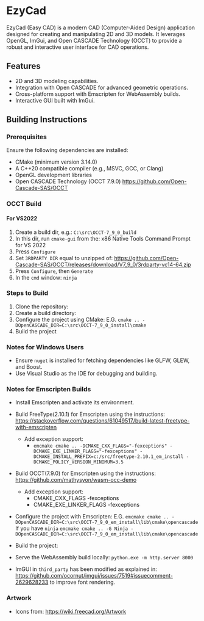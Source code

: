 # EzyCad  

EzyCad (Easy CAD) is a modern CAD (Computer-Aided Design) application designed for
creating and manipulating 2D and 3D models. It leverages OpenGL, ImGui,
and Open CASCADE Technology (OCCT) to provide a robust and interactive
user interface for CAD operations.  

## Features  
- 2D and 3D modeling capabilities.  
- Integration with Open CASCADE for advanced geometric operations.  
- Cross-platform support with Emscripten for WebAssembly builds.  
- Interactive GUI built with ImGui.  

## Building Instructions  

### Prerequisites  
Ensure the following dependencies are installed:  
- CMake (minimum version 3.14.0)  
- A C++20 compatible compiler (e.g., MSVC, GCC, or Clang)  
- OpenGL development libraries  
- Open CASCADE Technology (OCCT 7.9.0) https://github.com/Open-Cascade-SAS/OCCT

### OCCT Build
#### For VS2022
1. Create a build dir, e.g.: `C:\src\OCCT-7_9_0_build`
2. In this dir, run `cmake-gui` from the: x86 Native Tools Command Prompt for VS 2022
3. Press `Configure`
3. Set `3RDPARTY_DIR` equal to unzipped of: https://github.com/Open-Cascade-SAS/OCCT/releases/download/V7_9_0/3rdparty-vc14-64.zip
4. Press `Configure`, then `Generate`
5. In the `cmd` window: `ninja`

### Steps to Build  
1. Clone the repository:
2. Create a build directory:
3. Configure the project using CMake:
    E.G. `cmake .. -DOpenCASCADE_DIR=C:\src\OCCT-7_9_0_install\cmake`
4. Build the project

### Notes for Windows Users  
- Ensure `nuget` is installed for fetching dependencies like GLFW, GLEW, and Boost.  
- Use Visual Studio as the IDE for debugging and building.

### Notes for Emscripten Builds  
- Install Emscripten and activate its environment.
- Build FreeType(2.10.1) for Emscripten using the instructions: https://stackoverflow.com/questions/61049517/build-latest-freetype-with-emscripten
    - Add exception support:
        - `emcmake cmake .. -DCMAKE_CXX_FLAGS="-fexceptions" -DCMAKE_EXE_LINKER_FLAGS="-fexceptions" -DCMAKE_INSTALL_PREFIX=c:/src/freetype-2.10.1_em_install -DCMAKE_POLICY_VERSION_MINIMUM=3.5`
- Build OCCT(7.9.0) for Emscripten using the instructions: https://github.com/mathysyon/wasm-occ-demo
    - Add exception support:
        - CMAKE_CXX_FLAGS -fexceptions
        - CMAKE_EXE_LINKER_FLAGS -fexceptions
- Configure the project with Emscripten:
    E.G. `emcmake cmake .. -DOpenCASCADE_DIR=C:\src\OCCT-7_9_0_em_install\lib\cmake\opencascade`
    If you have `ninja` `emcmake cmake .. -G Ninja -DOpenCASCADE_DIR=C:\src\OCCT-7_9_0_em_install\lib\cmake\opencascade`
    
- Build the project:
- Serve the WebAssembly build locally: `python.exe -m http.server 8000`
- ImGUI in `third_party` has been modified as explained in:
  https://github.com/ocornut/imgui/issues/7519#issuecomment-2629628233 to improve font rendering.

### Artwork
- Icons from: https://wiki.freecad.org/Artwork

